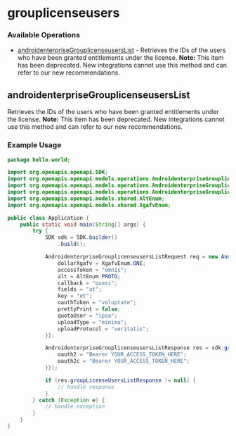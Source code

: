 # grouplicenseusers

### Available Operations

* [androidenterpriseGrouplicenseusersList](#androidenterprisegrouplicenseuserslist) - Retrieves the IDs of the users who have been granted entitlements under the license. **Note:** This item has been deprecated. New integrations cannot use this method and can refer to our new recommendations.

## androidenterpriseGrouplicenseusersList

Retrieves the IDs of the users who have been granted entitlements under the license. **Note:** This item has been deprecated. New integrations cannot use this method and can refer to our new recommendations.

### Example Usage

```java
package hello.world;

import org.openapis.openapi.SDK;
import org.openapis.openapi.models.operations.AndroidenterpriseGrouplicenseusersListRequest;
import org.openapis.openapi.models.operations.AndroidenterpriseGrouplicenseusersListResponse;
import org.openapis.openapi.models.operations.AndroidenterpriseGrouplicenseusersListSecurity;
import org.openapis.openapi.models.shared.AltEnum;
import org.openapis.openapi.models.shared.XgafvEnum;

public class Application {
    public static void main(String[] args) {
        try {
            SDK sdk = SDK.builder()
                .build();

            AndroidenterpriseGrouplicenseusersListRequest req = new AndroidenterpriseGrouplicenseusersListRequest("itaque", "dolorum") {{
                dollarXgafv = XgafvEnum.ONE;
                accessToken = "omnis";
                alt = AltEnum.PROTO;
                callback = "quasi";
                fields = "at";
                key = "et";
                oauthToken = "voluptate";
                prettyPrint = false;
                quotaUser = "ipsa";
                uploadType = "minima";
                uploadProtocol = "veritatis";
            }};            

            AndroidenterpriseGrouplicenseusersListResponse res = sdk.grouplicenseusers.androidenterpriseGrouplicenseusersList(req, new AndroidenterpriseGrouplicenseusersListSecurity("consectetur", "adipisci") {{
                oauth2 = "Bearer YOUR_ACCESS_TOKEN_HERE";
                oauth2c = "Bearer YOUR_ACCESS_TOKEN_HERE";
            }});

            if (res.groupLicenseUsersListResponse != null) {
                // handle response
            }
        } catch (Exception e) {
            // handle exception
        }
    }
}
```
